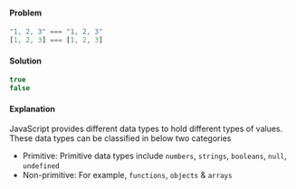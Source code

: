 #### Problem

```js
"1, 2, 3" === "1, 2, 3"
[1, 2, 3] === [1, 2, 3]
```

#### Solution
```js
true
false
```

#### Explanation
JavaScript provides different data types to hold different types of values. These data types can be classified in below two categories
- Primitive: Primitive data types include `numbers`, `strings`, `booleans`, `null`, `undefined`
- Non-primitive: For example, `functions`, `objects` & `arrays`
